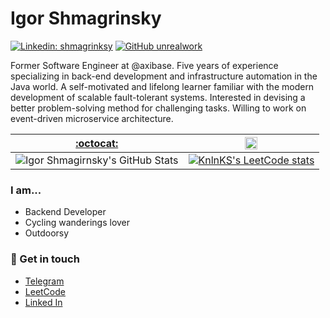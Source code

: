 
# Igor Shmagrinsky

[![Linkedin: shmagrinksy](https://img.shields.io/badge/-Igor%20Shmagirnsky-blue?style=flat-square&logo=Linkedin&logoColor=white&link=https://www.linkedin.com/in/unrealwork/)](https://www.linkedin.com/in/unrealwork/)
[![GitHub unrealwork](https://img.shields.io/github/followers/unrealwork?label=follow&style=social)](https://github.com/unrealwork)

Former Software Engineer at @axibase. Five years of experience specializing in back-end development and infrastructure automation in the Java world. A self-motivated and lifelong learner familiar with the modern development of scalable fault-tolerant systems. Interested in devising a better problem-solving method for challenging tasks. Willing to work on event-driven microservice architecture.

| [:octocat:](https://github.com/unrealwork)  |  <img src="https://assets.leetcode.com/static_assets/public/icons/favicon.ico" height="20" width="20"> |
|---|---|
|![Igor Shmagirnsky's GitHub Stats](https://github-readme-stats.vercel.app/api?username=unrealwork&show_icons=true&count_private=true&hide_border=true&hide_title=true)|[![KnlnKS's LeetCode stats](https://leetcode-stats-six.vercel.app/api?username=Unrealwork)](https://leetcode.com/Unrealwork)|

### I am...

- Backend Developer
- Cycling wanderings lover
- Outdoorsy

### 💬 Get in touch

- [Telegram](https://t.me/shmagrinsky)
- [LeetCode](https://leetcode.com/Unrealwork)
- [Linked In](https://www.linkedin.com/in/shmagrinsky/)
